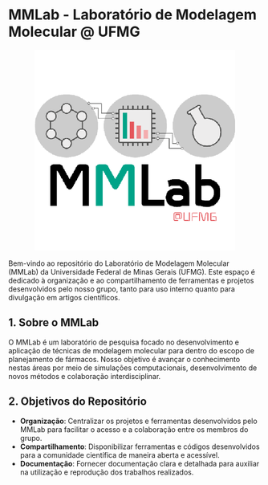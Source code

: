 # MMLab - Laboratório de Modelagem Molecular @ UFMG

<p align="center">
  <img src="https://raw.githubusercontent.com/MMLab-UFMG/.github/main/profile/148256076.png"/>
</p>

Bem-vindo ao repositório do Laboratório de Modelagem Molecular (MMLab) da Universidade Federal de Minas Gerais (UFMG). Este espaço é dedicado à organização e ao compartilhamento de ferramentas e projetos desenvolvidos pelo nosso grupo, tanto para uso interno quanto para divulgação em artigos científicos.

## 1. Sobre o MMLab

O MMLab é um laboratório de pesquisa focado no desenvolvimento e aplicação de técnicas de modelagem molecular para dentro do escopo de planejamento de fármacos. Nosso objetivo é avançar o conhecimento nestas áreas por meio de simulações computacionais, desenvolvimento de novos métodos e colaboração interdisciplinar.

## 2. Objetivos do Repositório

- **Organização**: Centralizar os projetos e ferramentas desenvolvidos pelo MMLab para facilitar o acesso e a colaboração entre os membros do grupo.
- **Compartilhamento**: Disponibilizar ferramentas e códigos desenvolvidos para a comunidade científica de maneira aberta e acessível.
- **Documentação**: Fornecer documentação clara e detalhada para auxiliar na utilização e reprodução dos trabalhos realizados.
